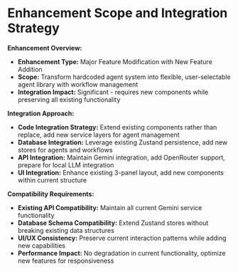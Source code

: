 # Enhancement Scope and Integration Strategy

**Enhancement Overview:**

- **Enhancement Type:** Major Feature Modification with New Feature Addition
- **Scope:** Transform hardcoded agent system into flexible, user-selectable agent library with workflow management
- **Integration Impact:** Significant - requires new components while preserving all existing functionality

**Integration Approach:**

- **Code Integration Strategy:** Extend existing components rather than replace, add new service layers for agent management
- **Database Integration:** Leverage existing Zustand persistence, add new stores for agents and workflows
- **API Integration:** Maintain Gemini integration, add OpenRouter support, prepare for local LLM integration
- **UI Integration:** Enhance existing 3-panel layout, add new components within current structure

**Compatibility Requirements:**

- **Existing API Compatibility:** Maintain all current Gemini service functionality
- **Database Schema Compatibility:** Extend Zustand stores without breaking existing data structures
- **UI/UX Consistency:** Preserve current interaction patterns while adding new capabilities
- **Performance Impact:** No degradation in current functionality, optimize new features for responsiveness